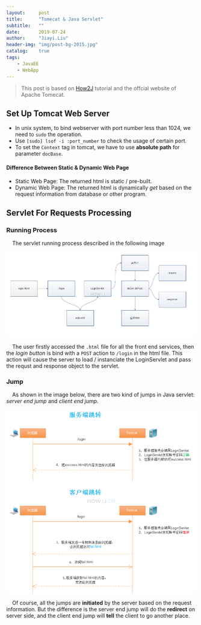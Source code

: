```yaml
---
layout:     post
title:      "Tomecat & Java Servlet"
subtitle:   ""
date:       2019-07-24
author:     "Jiayi.Liu"
header-img: "img/post-bg-2015.jpg"
catalog: 	true
tags:
    - JavaEE
    - WebApp
---
```


> This post is based on [How2J](http://how2j.cn/stage/13.html) tutorial and the offcial website of Apache Tomecat.

## Set Up Tomcat Web Server

- In unix system, to bind webserver with port number less than 1024, we need to `sudo` the operation.
- Use `[sudo] lsof -i :port_number` to check the usage of certain port.
- To set the `Context` tag in tomcat, we have to use **absolute path** for parameter `docBase`.

#### Difference Between Static & Dynamic Web Page

- Static Web Page: The returned html is static / pre-built.
- Dynamic Web Page: The returned html is dynamically *get* based on the request information from database or other program.

## Servlet For Requests Processing

### Running Process

&nbsp;&nbsp;&nbsp;&nbsp;The servlet running process described in the following image

![running_process](.\img\in-post\2019-07-24-servlet\running_process.png)

&nbsp;&nbsp;&nbsp;&nbsp;The user firstly accessed the `.html` file for all the front end services, then the *login button* is bind with a `POST` action to `/login` in the html file. This action will cause the server to load / instanciate the LoginServlet and pass the requst and response object to the servlet.

### Jump

&nbsp;&nbsp;&nbsp;&nbsp;As shown in the image below, there are two kind of jumps in Java servlet: *server end jump* and *client end jump*.

![running_process](.\img\in-post\2019-07-24-servlet\jump.png)

&nbsp;&nbsp;&nbsp;&nbsp;Of course, all the jumps are **initiated** by the server based on the request information. But the difference is the server end jump will do the **redirect** on server side, and the client end jump will **tell** the client to go another place.
